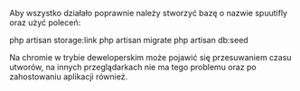 Aby wszystko działało poprawnie należy stworzyć bazę o nazwie spuutifly oraz użyć poleceń:

php artisan storage:link
php artisan migrate
php artisan db:seed

 Na chromie w trybie deweloperskim może pojawić się przesuwaniem czasu utworów, na innych przeglądarkach nie ma tego problemu oraz po zahostowaniu aplikacji również.
